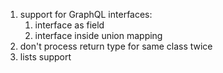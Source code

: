 1. support for GraphQL interfaces:
   1. interface as field
   2. interface inside union mapping
2. don't process return type for same class twice
3. lists support

